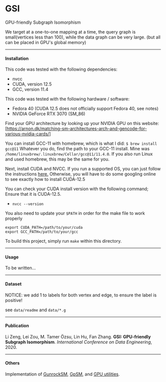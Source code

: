 # GSI

GPU-friendly Subgraph Isomorphism 

We target at a one-to-one mapping at a time, the query graph is small(vertices less than 100), while the data graph can be very large.
(but all can be placed in GPU's global memory)

---

#### Installation

This code was tested with the following dependencies:
- nvcc
- CUDA, version 12.5
- GCC, version 11.4

This code was tested with the following hardware / software:
- Fedora 40 (CUDA 12.5 does not officially support Fedora 40, see notes)
- NVIDIA GeForce RTX 3070 (SM_86)

Find your GPU architecture by looking up your NVIDIA GPU on this website: [https://arnon.dk/matching-sm-architectures-arch-and-gencode-for-various-nvidia-cards/]

You can install GCC-11 with homebrew, which is what I did:
```$ brew install gcc@11```
Whatever you do, find the path to your GCC-11 install. Mine was ```/home/linuxbrew/.linuxbrew/Cellar/gcc@11/11.4.0```. If you also run Linux and used homebrew, this may be the same for you.

Next, install CUDA and NVCC. If you run a supported OS, you can just follow the instructions [here.](https://developer.nvidia.com/cuda-downloads)
Otherwise, you will have to do some googling online to see exactly how to install CUDA-12.5

You can check your CUDA install version with the following command; Ensure that it is CUDA-12.5.
- ```nvcc --version```

You also need to update your ```$PATH``` in order for the make file to work properly
```
export CUDA_PATH=/path/to/your/cuda
export GCC_PATH=/path/to/your/gcc
```

To build this project, simply run ```make``` within this directory.

---

#### Usage

To be written...

---

####  Dataset

NOTICE: we add 1 to labels for both vertex and edge, to ensure the label is positive!

see `data/readme` and `data/*.g`

---

#### Publication

Li Zeng, Lei Zou, M. Tamer Özsu, Lin Hu, Fan Zhang. **GSI: GPU-friendly Subgraph Isomorphism**. *International Conference on Data Engineering*, 2020.

---

#### Others

Implementation of [GunrockSM](https://github.com/bookug/GunrockSM), [GpSM](https://github.com/bookug/GpSM), and [GPU utilities](https://github.com/bookug/gutil).


